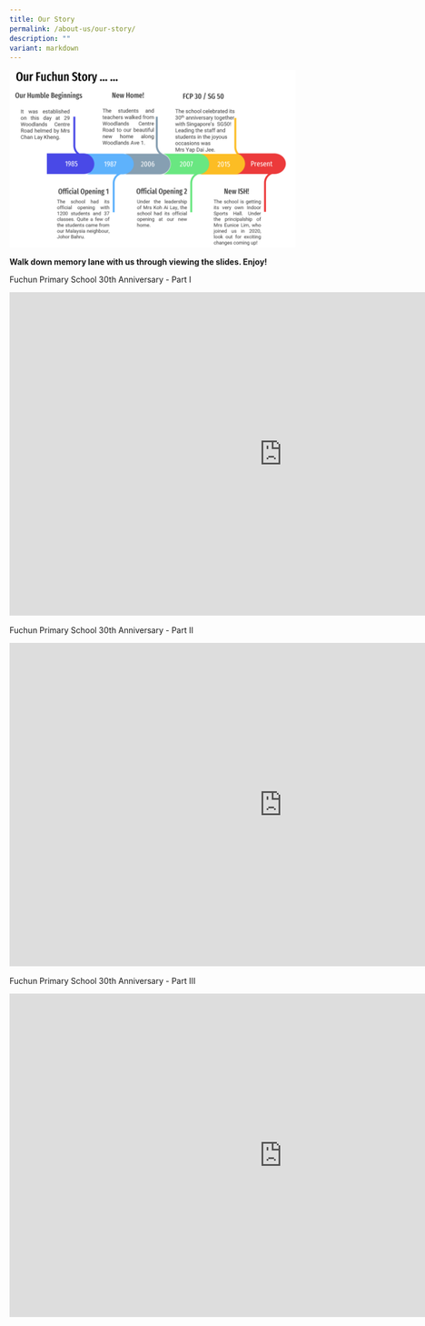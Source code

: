 ```yaml
---
title: Our Story
permalink: /about-us/our-story/
description: ""
variant: markdown
---
```

<img src="/images/story.png">
<p><strong>Walk down memory lane with us through viewing the slides</strong><strong>. Enjoy!</strong></p>
<p>Fuchun Primary School 30th Anniversary - Part I</p>
<iframe src="https://docs.google.com/presentation/d/e/2PACX-1vQxWOACyGKXNBZ2t-JZSXoTvv35WG07Oq-uyB6s0l9F6ND6KC_lPqwLGWtptM5_Qokrgtg-o-3XciGT/embed?start=false&amp;loop=false&amp;delayms=10000" frameborder="0" width="960" height="569" allowfullscreen="true"></iframe>
<p>Fuchun Primary School 30th Anniversary - Part II</p>
<iframe src="https://docs.google.com/presentation/d/e/2PACX-1vSYx9BuOYwwMCTNwu0DupzD6v06PvdNSX81qUS-i_RWTRdrlUCLR8A0iHpuhG2DQvxyOKsfQIJHLGyD/embed?start=false&amp;loop=false&amp;delayms=10000" frameborder="0" width="960" height="569" allowfullscreen="true"></iframe>
<p>Fuchun Primary School 30th Anniversary - Part III</p>
<iframe src="https://docs.google.com/presentation/d/e/2PACX-1vRdPd6SjyWZZZaj_Q2PJSm1vMa2Gg1_z_QBZJzknvpKsiGRmdEtpaXoNLdpYJRdz-p6nyByZV7LLGtc/embed?start=false&amp;loop=false&amp;delayms=10000" frameborder="0" width="960" height="569" allowfullscreen="true"></iframe>